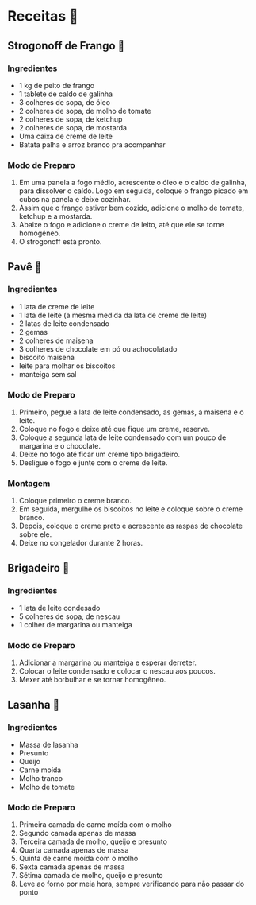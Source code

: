 # Receitas :book:

## Strogonoff de Frango :chicken:

### Ingredientes

- 1 kg de peito de frango
- 1 tablete de caldo de galinha
- 3 colheres de sopa, de óleo
- 2 colheres de sopa, de molho de tomate
- 2 colheres de sopa, de ketchup
- 2 colheres de sopa, de mostarda
- Uma caixa de creme de leite
- Batata palha e arroz branco pra acompanhar



### Modo de Preparo

1. Em uma panela a fogo médio, acrescente o óleo e o caldo de galinha, para dissolver o caldo. Logo em seguida, coloque o frango picado em cubos na panela e deixe cozinhar.
2. Assim que o frango estiver bem cozido, adicione o molho de tomate, ketchup e a mostarda.
3. Abaixe o fogo e adicione o creme de leito, até que ele se torne homogêneo.
4. O strogonoff está pronto.



## Pavê :ice_cream:

### Ingredientes

- 1 lata de creme de leite
- 1 lata de leite (a mesma medida da lata de creme de leite)
- 2 latas de leite condensado
- 2 gemas
- 2 colheres de maisena
- 3 colheres de chocolate em pó ou achocolatado
- biscoito maisena
- leite para molhar os biscoitos
- manteiga sem sal

### Modo de Preparo

1. Primeiro, pegue a lata de leite condensado, as gemas, a maisena e o leite.
2. Coloque no fogo e deixe até que fique um creme, reserve.
3. Coloque a segunda lata de leite condensado com um pouco de margarina e o chocolate.
4. Deixe no fogo até ficar um creme tipo brigadeiro.
5. Desligue o fogo e junte com o creme de leite.

### Montagem

1. Coloque primeiro o creme branco.
2. Em seguida, mergulhe os biscoitos no leite e coloque sobre o creme branco.
3. Depois, coloque o creme preto e acrescente as raspas de chocolate sobre ele.
4. Deixe no congelador durante 2 horas.



## Brigadeiro :chocolate_bar:

### Ingredientes

- 1 lata de leite condesado
- 5 colheres de sopa, de nescau
- 1 colher de margarina ou manteiga

### Modo de Preparo

1. Adicionar a margarina ou manteiga e esperar derreter.
2. Colocar o leite condensado e colocar o nescau aos poucos.
3. Mexer até borbulhar e se tornar homogêneo.



## Lasanha :spaghetti:

### Ingredientes

- Massa de lasanha
- Presunto
- Queijo
- Carne moída
- Molho tranco
- Molho de tomate

### Modo de Preparo

1. Primeira camada de carne moída com o molho
2. Segundo camada apenas de massa
3. Terceira camada de molho, queijo e presunto
4. Quarta camada apenas de massa
5. Quinta de carne moída com o molho
6. Sexta camada apenas de massa
7. Sétima camada de molho, queijo e presunto
8. Leve ao forno por meia hora, sempre verificando para não passar do ponto
